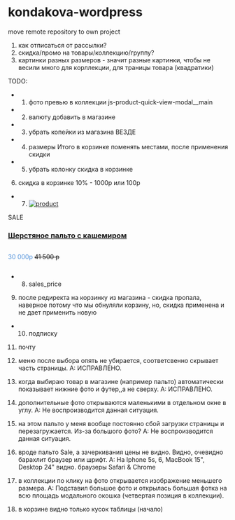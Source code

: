 # kondakova-wordpress
move remote repository to own project

1) как отписаться от рассылки?
2) скидка/промо на товары/коллекцию/группу?
3) картинки разных размеров - значит разные картинки, чтобы не весили много для корллекции,
для траницы товара (квадратики)


TODO:
+ 1) фото превью в коллекции js-product-quick-view-modal__main
+ 2) валюту добавить в магазине
+ 3) убрать копейки из магазина ВЕЗДЕ
+ 4) размеры Итого в корзинке поменять местами, после применения скидки
+ 5) убрать колонку скидка в корзинке

6) скидка в корзинке  10% - 1000p  или 100р

+ 7) <div class="product"><div class="image"><a href="#detail?30122"><img src="img/collections/autumn-winter-2015/sherst.palto.s.kashemirom/IMG_9351.jpg" alt="product" class="img-responsive image1"></a></div>
 <div class="ribbon sale">   <div class="theribbon">SALE</div> <div class="ribbon-background"></div> </div>
    <div class="text"><h3><a href="#detail?30122" data-toggle="modal" data-target="#product-quick-view-modal">Шерстяное пальто с кашемиром</a></h3>
  <p class="price" style="color: #5091da;display: inline-block;">30 000p</p>
  <p class="price" style="text-decoration: line-through; display: inline-block;">41 500 p</p>
</div></div>

+ 8) sales_price

9) после редиректа на корзинку из магазина - скидка пропала, наверное потому что мы обнуляли корзину, но, скидка применена и не дает применить новую

+ 10) подписку
11) почту



1) меню после выбора опять не убирается, соответсвенно скрывает часть страницы.
A: ИСПРАВЛЕНО.

2) когда выбираю товар в магазине (например пальто) автоматически показывает нижние фото и футер,,а не сверху.
A: ИСПРАВЛЕНО.

3) дополнительные фото открываются маленькими в отдельном окне в углу.
A: Не воспроизводится данная ситуация.

4) на этом пальто у меня вообще постоянно сбой загрузки страницы и перезагружается. Из-за большого фото?
A: Не воспроизводится данная ситуация.

5) вроде пальто Sale, а зачеркивания цены не видно. Видно, очевидно барахлит браузер или шрифт.
A: На Iphone 5s, 6, MacBook 15", Desktop 24" видно. браузеры Safari & Chrome

6) в коллекции по клику на фото открывается изображение меньшего размера.
A: Подставил большое фото и открылась большая фотка на всю площадь модального окошка (четвертая позиция в коллекции).

7) в корзине видно только кусок таблицы (начало)